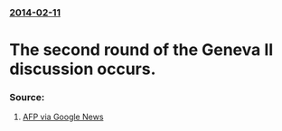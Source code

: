 ### [2014-02-11](/news/2014/02/11/index.md)

# The second round of the Geneva II discussion occurs. 




### Source:

1. [AFP via Google News](http://www.google.com/hostednews/afp/article/ALeqM5h4rElnqkEgqiQ217B2QggHYpE57A?docId=059bd32c-a9ca-4434-80ca-50ce9c2a7fb3)
